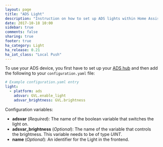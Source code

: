 ```yaml
---
layout: page
title: "ADS Light"
description: "Instruction on how to set up ADS lights within Home Assistant."
date: 2017-10-18 10:00
sidebar: true
comments: false
sharing: true
footer: true
ha_category: Light
ha_release: 0.21
ha_iot_class: "Local Push"
---
```


To use your ADS device, you first have to set up your [ADS
hub](/components/ads/) and then add the following to your `configuration.yaml`
file:

```yaml
# Example configuration.yaml entry
light:
  - platform: ads
    adsvar: GVL.enable_light
    adsvar_brightness: GVL.brightness
```

Configuration variables:

- **adsvar** (*Required*): The name of the boolean variable that switches the
light on.
- **adsvar_brightness** (*Optional*): The name of the variable that controls the
brightness. This variable needs to be of type *UINT*.
- **name** (*Optional*): An identifier for the Light in the frontend.